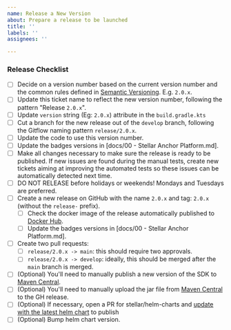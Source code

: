 ```yaml
---
name: Release a New Version
about: Prepare a release to be launched
title: ''
labels: ''
assignees: ''

---
```

<!-- Please Follow this checklist before making your release. Thanks! -->

### Release Checklist

- [ ] Decide on a version number based on the current version number and the common rules defined in [Semantic Versioning](https://semver.org). E.g. `2.0.x`.
- [ ] Update this ticket name to reflect the new version number, following the pattern "Release `2.0.x`".
- [ ] Update `version` string (Eg: `2.0.x`) attribute in the `build.gradle.kts`
- [ ] Cut a branch for the new release out of the `develop` branch, following the Gitflow naming pattern `release/2.0.x`.
- [ ] Update the code to use this version number.
- [ ] Update the badges versions in [docs/00 - Stellar Anchor Platform.md].
- [ ] Make all changes necessary to make sure the release is ready to be published. If new issues are found during the manual tests, create new tickets aiming at improving the automated tests so these issues can be automatically detected next time.
- [ ] DO NOT RELEASE before holidays or weekends! Mondays and Tuesdays are preferred.
- [ ] Create a new release on GitHub with the name `2.0.x` and tag: `2.0.x` (without the `release-` prefix).
  - [ ] Check the docker image of the release automatically published to [Docker Hub](https://hub.docker.com/r/stellar/anchor-platform).
  - [ ] Update the badges versions in [docs/00 - Stellar Anchor Platform.md].
- [ ] Create two pull requests:
  - [ ] `release/2.0.x -> main`: this should require two approvals.
  - [ ] `release/2.0.x -> develop`: ideally, this should be merged after the `main` branch is merged.
- [ ] (Optional) You'll need to manually publish a new version of the SDK to [Maven Central](https://search.maven.org/search?q=g:org.stellar.anchor-sdk).
- [ ] (Optional) You'll need to manually upload the jar file from [Maven Central](https://search.maven.org/search?q=g:org.stellar.anchor-sdk) to the GH release.
- [ ] (Optional) If necessary, open a PR for stellar/helm-charts and [update with the latest helm chart](https://docs.google.com/document/d/10ujUQZvBCMUyciObQPouxjtlnOdI5OpAz2Pk1LFdDDE) to publish
- [ ] (Optional) Bump helm chart version.
